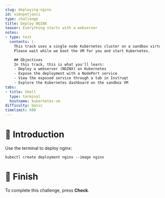 ```yaml
---
slug: deploying-nginx
id: vi6npetjooci
type: challenge
title: Deploy NGINX
teaser: Everything starts with a webserver
notes:
- type: text
  contents: |-
    This track uses a single node Kubernetes cluster on a sandbox virtual machine.
    Please wait while we boot the VM for you and start Kubernetes.

    ## Objectives
    In this track, this is what you'll learn:
    - Deploy a webserver (NGINX) on Kubernetes
    - Expose the deployment with a NodePort service
    - View the exposed service through a tab in Instruqt
    - Explore the Kubernetes dashboard on the sandbox VM
tabs:
- title: Shell
  type: terminal
  hostname: kubernetes-vm
difficulty: basic
timelimit: 600
---
```

👋 Introduction
==============

Use the terminal to deploy nginx:

```
kubectl create deployment nginx --image nginx
```
🏁 Finish
========
To complete this challenge, press **Check**.